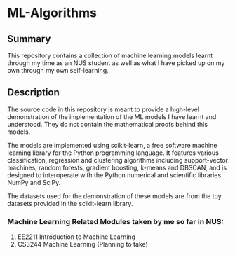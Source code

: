 # ML-Algorithms

## Summary

This repository contains a collection of machine learning models learnt through my time as an NUS student as well as what I have picked up on my own through my own self-learning.

## Description

The source code in this repository is meant to provide a high-level demonstration of the implementation of the ML models I have learnt and understood. They do not contain the mathematical proofs behind this models.

The models are implemented using scikit-learn, a free software machine learning library for the Python programming language. It features various classification, regression and clustering algorithms including support-vector machines, random forests, gradient boosting, k-means and DBSCAN, and is designed to interoperate with the Python numerical and scientific libraries NumPy and SciPy.

The datasets used for the demonstration of these models are from the toy datasets provided in the scikit-learn library.

### Machine Learning Related Modules taken by me so far in NUS:

1. EE2211 Introduction to Machine Learning
2. CS3244 Machine Learning (Planning to take)
